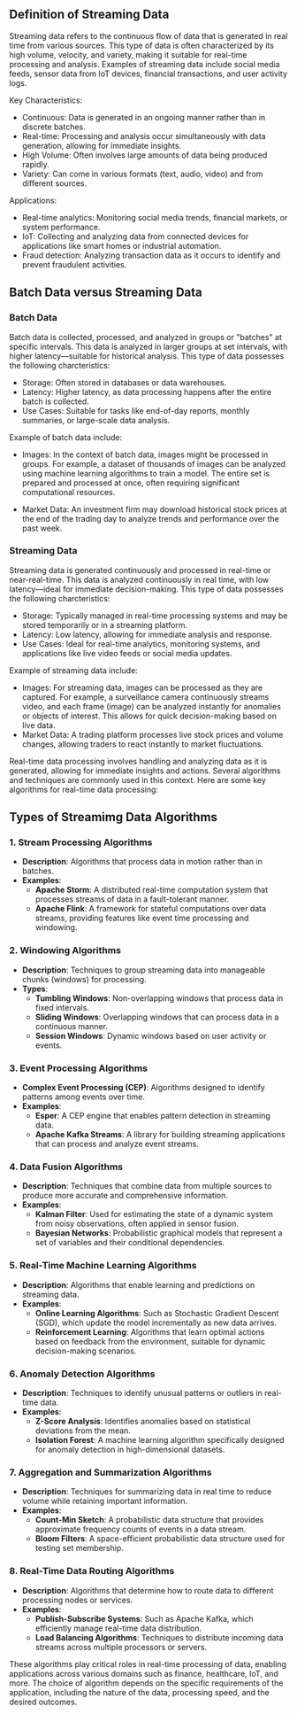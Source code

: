 ## Definition of Streaming Data

Streaming data refers to the continuous flow of data that is generated in real time from various sources. This type of data is often characterized by its high volume, velocity, and variety, making it suitable for real-time processing and analysis. Examples of streaming data include social media feeds, sensor data from IoT devices, financial transactions, and user activity logs.

Key Characteristics:
- Continuous: Data is generated in an ongoing manner rather than in discrete batches.
- Real-time: Processing and analysis occur simultaneously with data generation, allowing for immediate insights.
- High Volume: Often involves large amounts of data being produced rapidly.
- Variety: Can come in various formats (text, audio, video) and from different sources.

Applications:
- Real-time analytics: Monitoring social media trends, financial markets, or system performance.
- IoT: Collecting and analyzing data from connected devices for applications like smart homes or industrial automation.
- Fraud detection: Analyzing transaction data as it occurs to identify and prevent fraudulent activities.

## Batch Data versus Streaming Data
### Batch Data

Batch data is collected, processed, and analyzed in groups or "batches" at specific intervals. This data is analyzed in larger groups at set intervals, with higher latency—suitable for historical analysis. This type of data possesses the following charcteristics:
- Storage: Often stored in databases or data warehouses.
- Latency: Higher latency, as data processing happens after the entire batch is collected.
- Use Cases: Suitable for tasks like end-of-day reports, monthly summaries, or large-scale data analysis.

Example of batch data include:

- Images: In the context of batch data, images might be processed in groups. For example, a dataset of thousands of images can be analyzed using machine learning algorithms to train a model. The entire set is prepared and processed at once, often requiring significant computational resources.

- Market Data: An investment firm may download historical stock prices at the end of the trading day to analyze trends and performance over the past week.

### Streaming Data
Streaming data is generated continuously and processed in real-time or near-real-time. This data is analyzed continuously in real time, with low latency—ideal for immediate decision-making. This type of data possesses the following charcteristics:
- Storage: Typically managed in real-time processing systems and may be stored temporarily or in a streaming platform.
- Latency: Low latency, allowing for immediate analysis and response.
- Use Cases: Ideal for real-time analytics, monitoring systems, and applications like live video feeds or social media updates.

Example of streaming data include:
- Images: For streaming data, images can be processed as they are captured. For example, a surveillance camera continuously streams video, and each frame (image) can be analyzed instantly for anomalies or objects of interest. This allows for quick decision-making based on live data.
- Market Data: A trading platform processes live stock prices and volume changes, allowing traders to react instantly to market fluctuations.

Real-time data processing involves handling and analyzing data as it is generated, allowing for immediate insights and actions. Several algorithms and techniques are commonly used in this context. Here are some key algorithms for real-time data processing:

## **Types of Streamimg Data Algorithms**

### 1. **Stream Processing Algorithms**
- **Description**: Algorithms that process data in motion rather than in batches.
- **Examples**:
  - **Apache Storm**: A distributed real-time computation system that processes streams of data in a fault-tolerant manner.
  - **Apache Flink**: A framework for stateful computations over data streams, providing features like event time processing and windowing.

### 2. **Windowing Algorithms**
- **Description**: Techniques to group streaming data into manageable chunks (windows) for processing.
- **Types**:
  - **Tumbling Windows**: Non-overlapping windows that process data in fixed intervals.
  - **Sliding Windows**: Overlapping windows that can process data in a continuous manner.
  - **Session Windows**: Dynamic windows based on user activity or events.

### 3. **Event Processing Algorithms**
- **Complex Event Processing (CEP)**: Algorithms designed to identify patterns among events over time.
- **Examples**:
  - **Esper**: A CEP engine that enables pattern detection in streaming data.
  - **Apache Kafka Streams**: A library for building streaming applications that can process and analyze event streams.

### 4. **Data Fusion Algorithms**
- **Description**: Techniques that combine data from multiple sources to produce more accurate and comprehensive information.
- **Examples**:
  - **Kalman Filter**: Used for estimating the state of a dynamic system from noisy observations, often applied in sensor fusion.
  - **Bayesian Networks**: Probabilistic graphical models that represent a set of variables and their conditional dependencies.

### 5. **Real-Time Machine Learning Algorithms**
- **Description**: Algorithms that enable learning and predictions on streaming data.
- **Examples**:
  - **Online Learning Algorithms**: Such as Stochastic Gradient Descent (SGD), which update the model incrementally as new data arrives.
  - **Reinforcement Learning**: Algorithms that learn optimal actions based on feedback from the environment, suitable for dynamic decision-making scenarios.

### 6. **Anomaly Detection Algorithms**
- **Description**: Techniques to identify unusual patterns or outliers in real-time data.
- **Examples**:
  - **Z-Score Analysis**: Identifies anomalies based on statistical deviations from the mean.
  - **Isolation Forest**: A machine learning algorithm specifically designed for anomaly detection in high-dimensional datasets.

### 7. **Aggregation and Summarization Algorithms**
- **Description**: Techniques for summarizing data in real time to reduce volume while retaining important information.
- **Examples**:
  - **Count-Min Sketch**: A probabilistic data structure that provides approximate frequency counts of events in a data stream.
  - **Bloom Filters**: A space-efficient probabilistic data structure used for testing set membership.

### 8. **Real-Time Data Routing Algorithms**
- **Description**: Algorithms that determine how to route data to different processing nodes or services.
- **Examples**:
  - **Publish-Subscribe Systems**: Such as Apache Kafka, which efficiently manage real-time data distribution.
  - **Load Balancing Algorithms**: Techniques to distribute incoming data streams across multiple processors or servers.


These algorithms play critical roles in real-time processing of data, enabling applications across various domains such as finance, healthcare, IoT, and more. The choice of algorithm depends on the specific requirements of the application, including the nature of the data, processing speed, and the desired outcomes.
